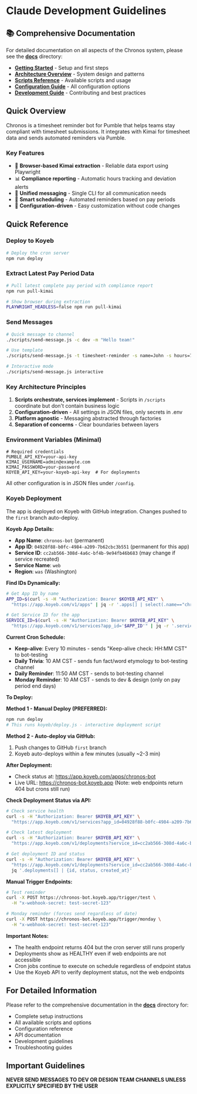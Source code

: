 # Claude Development Guidelines

## 📚 Comprehensive Documentation

For detailed documentation on all aspects of the Chronos system, please see the **[docs](./docs)** directory:

- **[Getting Started](./docs/getting-started.md)** - Setup and first steps
- **[Architecture Overview](./docs/architecture.md)** - System design and patterns
- **[Scripts Reference](./docs/scripts.md)** - Available scripts and usage
- **[Configuration Guide](./docs/configuration.md)** - All configuration options
- **[Development Guide](./docs/development.md)** - Contributing and best practices

## Quick Overview

Chronos is a timesheet reminder bot for Pumble that helps teams stay compliant with timesheet submissions. It integrates with Kimai for timesheet data and sends automated reminders via Pumble.

### Key Features

- 🤖 **Browser-based Kimai extraction** - Reliable data export using Playwright
- 📊 **Compliance reporting** - Automatic hours tracking and deviation alerts
- 💬 **Unified messaging** - Single CLI for all communication needs
- 📅 **Smart scheduling** - Automated reminders based on pay periods
- 🔧 **Configuration-driven** - Easy customization without code changes

## Quick Reference

### Deploy to Koyeb

```bash
# Deploy the cron server
npm run deploy
```

### Extract Latest Pay Period Data

```bash
# Pull latest complete pay period with compliance report
npm run pull-kimai

# Show browser during extraction
PLAYWRIGHT_HEADLESS=false npm run pull-kimai
```

### Send Messages

```bash
# Quick message to channel
./scripts/send-message.js -c dev -m "Hello team!"

# Use template
./scripts/send-message.js -t timesheet-reminder -s name=John -s hours=75

# Interactive mode
./scripts/send-message.js interactive
```

### Key Architecture Principles

1. **Scripts orchestrate, services implement** - Scripts in `/scripts` coordinate but don't contain business logic
2. **Configuration-driven** - All settings in JSON files, only secrets in .env
3. **Platform agnostic** - Messaging abstracted through factories
4. **Separation of concerns** - Clear boundaries between layers

### Environment Variables (Minimal)

```env
# Required credentials
PUMBLE_API_KEY=your-api-key
KIMAI_USERNAME=admin@example.com  
KIMAI_PASSWORD=your-password
KOYEB_API_KEY=your-koyeb-api-key  # For deployments
```

All other configuration is in JSON files under `/config`.

### Koyeb Deployment

The app is deployed on Koyeb with GitHub integration. Changes pushed to the `first` branch auto-deploy.

**Koyeb App Details:**
- **App Name**: `chronos-bot` (permanent)
- **App ID**: `04928f88-b0fc-4984-a209-7b62cbc3b551` (permanent for this app)
- **Service ID**: `cc2ab566-308d-4a6c-bf4b-9e94fb46b683` (may change if service recreated)
- **Service Name**: `web`
- **Region**: `was` (Washington)

**Find IDs Dynamically:**
```bash
# Get App ID by name
APP_ID=$(curl -s -H "Authorization: Bearer $KOYEB_API_KEY" \
  "https://app.koyeb.com/v1/apps" | jq -r '.apps[] | select(.name=="chronos-bot") | .id')

# Get Service ID for the app
SERVICE_ID=$(curl -s -H "Authorization: Bearer $KOYEB_API_KEY" \
  "https://app.koyeb.com/v1/services?app_id='$APP_ID'" | jq -r '.services[0].id')
```

**Current Cron Schedule:**
- **Keep-alive**: Every 10 minutes - sends "Keep-alive check: HH:MM CST" to bot-testing
- **Daily Trivia**: 10 AM CST - sends fun fact/word etymology to bot-testing channel
- **Daily Reminder**: 11:50 AM CST - sends to bot-testing channel
- **Monday Reminder**: 10 AM CST - sends to dev & design (only on pay period end days)

**To Deploy:**

**Method 1 - Manual Deploy (PREFERRED):**
```bash
npm run deploy
# This runs koyeb/deploy.js - interactive deployment script
```

**Method 2 - Auto-deploy via GitHub:**
1. Push changes to GitHub `first` branch
2. Koyeb auto-deploys within a few minutes (usually ~2-3 min)

**After Deployment:**
- Check status at: https://app.koyeb.com/apps/chronos-bot
- Live URL: https://chronos-bot.koyeb.app (Note: web endpoints return 404 but crons still run)

**Check Deployment Status via API:**
```bash
# Check service health
curl -s -H "Authorization: Bearer $KOYEB_API_KEY" \
  "https://app.koyeb.com/v1/services?app_id=04928f88-b0fc-4984-a209-7b62cbc3b551" | jq '.services[0].status'

# Check latest deployment
curl -s -H "Authorization: Bearer $KOYEB_API_KEY" \
  "https://app.koyeb.com/v1/deployments?service_id=cc2ab566-308d-4a6c-bf4b-9e94fb46b683&limit=1" | jq '.deployments[0]'

# Get deployment ID and status
curl -s -H "Authorization: Bearer $KOYEB_API_KEY" \
  "https://app.koyeb.com/v1/deployments?service_id=cc2ab566-308d-4a6c-bf4b-9e94fb46b683&limit=5" | \
  jq '.deployments[] | {id, status, created_at}'
```

**Manual Trigger Endpoints:**
```bash
# Test reminder
curl -X POST https://chronos-bot.koyeb.app/trigger/test \
  -H "x-webhook-secret: test-secret-123"

# Monday reminder (forces send regardless of date)
curl -X POST https://chronos-bot.koyeb.app/trigger/monday \
  -H "x-webhook-secret: test-secret-123"
```

**Important Notes:**
- The health endpoint returns 404 but the cron server still runs properly
- Deployments show as HEALTHY even if web endpoints are not accessible
- Cron jobs continue to execute on schedule regardless of endpoint status
- Use the Koyeb API to verify deployment status, not the web endpoints

## For Detailed Information

Please refer to the comprehensive documentation in the **[docs](./docs)** directory for:
- Complete setup instructions
- All available scripts and options
- Configuration reference
- API documentation
- Development guidelines
- Troubleshooting guides

## Important Guidelines

**NEVER SEND MESSAGES TO DEV OR DESIGN TEAM CHANNELS UNLESS EXPLICITLY SPECIFIED BY THE USER**